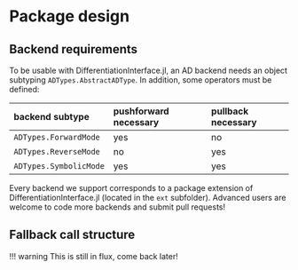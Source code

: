 # Package design

## Backend requirements

To be usable with DifferentiationInterface.jl, an AD backend needs an object subtyping `ADTypes.AbstractADType`.
In addition, some operators must be defined:

| backend subtype        | pushforward necessary | pullback necessary |
| :--------------------- | :-------------------- | :----------------- |
| `ADTypes.ForwardMode`  | yes                   | no                 |
| `ADTypes.ReverseMode`  | no                    | yes                |
| `ADTypes.SymbolicMode` | yes                   | yes                |

Every backend we support corresponds to a package extension of DifferentiationInterface.jl (located in the `ext` subfolder).
Advanced users are welcome to code more backends and submit pull requests!

## Fallback call structure

!!! warning
    This is still in flux, come back later!
